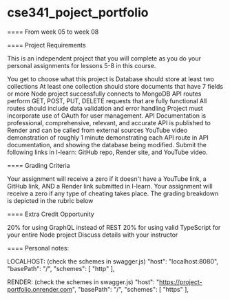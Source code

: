 # cse341_poject_portfolio

====
From week 05 to week 08

====
Project Requirements

This is an independent project that you will complete
as you do your personal assignments for lessons 5-8 in this course.

You get to choose what this project is
Database should store at least two collections
At least one collection should store documents that have 7 fields or more
Node project successfully connects to MongoDB
API routes perform GET, POST, PUT, DELETE requests that are fully functional
All routes should include data validation and error handling
Project must incorporate use of OAuth for user management.
API Documentation is professional, comprehensive, relevant, and accurate
API is published to Render and can be called from external sources
YouTube video demonstration of roughly 1 minute demonstrating each API route in API documentation,
and showing the database being modified.
Submit the following links in I-learn: GitHub repo, Render site, and YouTube video.

====
Grading Criteria

Your assignment will receive a zero if it doesn't have a YouTube link, a GitHub link, AND a Render link submitted in I-learn.
Your assignment will receive a zero if any type of cheating takes place.
The grading breakdown is depicted in the rubric below

==== 
Extra Credit Opportunity

20% for using GraphQL instead of REST
20% for using valid TypeScript for your entire Node project
Discuss details with your instructor

====
Personal notes:

LOCALHOST: (check the schemes in swagger.js) 
"host": "localhost:8080", 
"basePath": "/", "schemes": [ "http" ],

RENDER: (check the schemes in swagger.js) 
"host": "https://project-portfolio.onrender.com", 
"basePath": "/", "schemes": [ "https" ],
